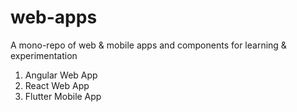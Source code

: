 # web-apps

A mono-repo of web & mobile apps and components for learning & experimentation 

1. Angular Web App
2. React Web App
3. Flutter Mobile App
 